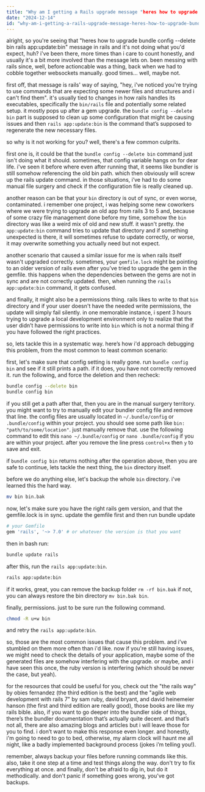 ```yaml
---
title: "Why am I getting a Rails upgrade message "heres how to upgrade bundle config --delete bin rails app:update:bin" not working?"
date: "2024-12-14"
id: "why-am-i-getting-a-rails-upgrade-message-heres-how-to-upgrade-bundle-config---delete-bin-rails-appupdatebin-not-working"
---
```


alright, so you're seeing that "heres how to upgrade bundle config --delete bin rails app:update:bin" message in rails and it's not doing what you'd expect, huh? i've been there, more times than i care to count honestly, and usually it's a bit more involved than the message lets on. been messing with rails since, well, before actioncable was a thing, back when we had to cobble together websockets manually. good times... well, maybe not.

first off, that message is rails' way of saying, "hey, i've noticed you're trying to use commands that are expecting some newer files and structures and i can't find them". it's usually tied to changes in how rails handles its executables, specifically the `bin/rails` file and potentially some related setup. it mostly pops up after a gem upgrade. the `bundle config --delete bin` part is supposed to clean up some configuration that might be causing issues and then `rails app:update:bin` is the command that’s supposed to regenerate the new necessary files.

so why is it not working for you? well, there's a few common culprits.

first one is, it could be that the `bundle config --delete bin` command just isn't doing what it should. sometimes, that config variable hangs on for dear life. i've seen it before where even after running that, it seems like bundler is still somehow referencing the old bin path. which then obviously will screw up the rails update command. in those situations, i’ve had to do some manual file surgery and check if the configuration file is really cleaned up.

another reason can be that your `bin` directory is out of sync, or even worse, contaminated. i remember one project, i was helping some new coworkers where we were trying to upgrade an old app from rails 3 to 5 and, because of some crazy file management done before my time, somehow the `bin` directory was like a weird mix of old and new stuff. it wasn't pretty. the `app:update:bin` command tries to update that directory and if something unexpected is there, it will sometimes refuse to update correctly, or worse, it may overwrite something you actually need but not expect.

another scenario that caused a similar issue for me is when rails itself wasn't upgraded correctly. sometimes, your `gemfile.lock` might be pointing to an older version of rails even after you’ve tried to upgrade the gem in the gemfile. this happens when the dependencies between the gems are not in sync and are not correctly updated. then, when running the `rails app:update:bin` command, it gets confused.

and finally, it might also be a permissions thing. rails likes to write to that `bin` directory and if your user doesn't have the needed write permissions, the update will simply fail silently. in one memorable instance, i spent 3 hours trying to upgrade a local development environment only to realize that the user didn’t have permissions to write into `bin` which is not a normal thing if you have followed the right practices.

so, lets tackle this in a systematic way. here’s how i'd approach debugging this problem, from the most common to least common scenario:

first, let's make sure that config setting is really gone. run `bundle config bin` and see if it still prints a path. if it does, you have not correctly removed it. run the following, and force the deletion and then recheck:

```bash
bundle config --delete bin
bundle config bin
```

if you still get a path after that, then you are in the manual surgery territory. you might want to try to manually edit your bundler config file and remove that line. the config files are usually located in `~/.bundle/config` or `.bundle/config` within your project. you should see some path like `bin: "path/to/some/location"`. just manually remove that. use the following command to edit this `nano ~/.bundle/config` or `nano .bundle/config` if you are within your project. after you remove the line press `control+x` then `y` to save and exit.

if `bundle config bin` returns nothing after the operation above, then you are safe to continue, lets tackle the next thing, the `bin` directory itself.

before we do anything else, let's backup the whole `bin` directory. i've learned this the hard way.

```bash
mv bin bin.bak
```

now, let's make sure you have the right rails gem version, and that the gemfile.lock is in sync. update the gemfile first and then run bundle update

```ruby
# your Gemfile
gem 'rails', '~> 7.0' # or whatever the version is that you want
```

then in bash run:

```bash
bundle update rails
```

after this, run the `rails app:update:bin`.

```bash
rails app:update:bin
```

if it works, great, you can remove the backup folder `rm -rf bin.bak` if not, you can always restore the bin directory `mv bin.bak bin`.

finally, permissions. just to be sure run the following command.

```bash
chmod -R u+w bin
```

and retry the `rails app:update:bin`.

so, those are the most common issues that cause this problem. and i’ve stumbled on them more often than i'd like. now if you're still having issues, we might need to check the details of your application, maybe some of the generated files are somehow interfering with the upgrade. or maybe, and i have seen this once, the ruby version is interfering (which should be never the case, but yeah).

for the resources that could be useful for you, check out the "the rails way" by obies fernandez (the third edition is the best) and the "agile web development with rails 7" by sam ruby, david bryant, and david heinemeier hanson (the first and third edition are really good), those books are like my rails bible. also, if you want to go deeper into the bundler side of things, there’s the bundler documentation that’s actually quite decent. and that’s not all, there are also amazing blogs and articles but i will leave those for you to find. i don’t want to make this response even longer. and honestly, i'm going to need to go to bed, otherwise, my alarm clock will haunt me all night, like a badly implemented background process (jokes i’m telling you!).

remember, always backup your files before running commands like this. also, take it one step at a time and test things along the way. don't try to fix everything at once. and finally, don't be afraid to dig in, but do it methodically. and don't panic if something goes wrong, you've got backups.

